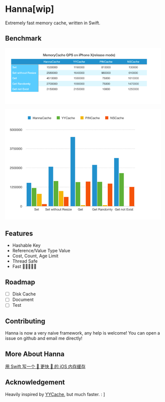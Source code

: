 # Hanna[wip]

Extremely fast memory cache, written in Swift.

## Benchmark

<p align="center">
<img src="https://raw.githubusercontent.com/jianstm/Hanna/master/Images/Benchmark0.png" width="700">
</p>
<p align="center">
<img src="https://raw.githubusercontent.com/jianstm/Hanna/master/Images/Benchmark1.png" width="700">
</p>


## Features

- Hashable Key
- Reference/Value Type Value
- Cost, Count, Age Limit
- Thread Safe
- Fast 🚀🚀🚀🚀🚀


## Roadmap

- [ ] Disk Cache
- [ ] Document
- [ ] Test

## Contributing

Hanna is now a very naive framework, any help is welcome! You can open a issue on github and email me directly!

## More About Hanna

[用 Swift 写一个 🚀 更快 🚀 的 iOS 内存缓存](https://v2ambition.com/2018/08/write-a-faster-memory-cache-for-swift/)

## Acknowledgement

Heavily inspired by [YYCache](https://github.com/ibireme/YYCache), but much faster.  : ]


